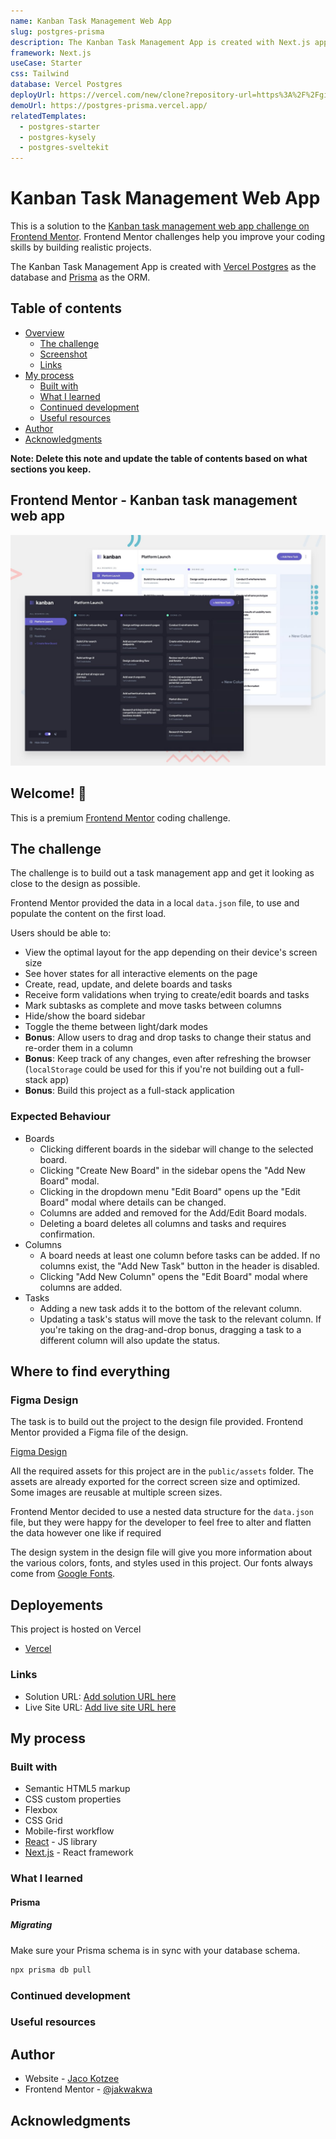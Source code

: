 ```yaml
---
name: Kanban Task Management Web App
slug: postgres-prisma
description: The Kanban Task Management App is created with Next.js app that uses Vercel Postgres as the database and Prisma as the ORM.
framework: Next.js
useCase: Starter
css: Tailwind
database: Vercel Postgres
deployUrl: https://vercel.com/new/clone?repository-url=https%3A%2F%2Fgithub.com%2Fvercel%2Fexamples%2Ftree%2Fmain%2Fstorage%2Fpostgres-prisma&project-name=postgres-prisma&repository-name=postgres-prisma&demo-title=Vercel%20Postgres%20%2B%20Prisma%20Next.js%20Starter&demo-description=Simple%20Next.js%20template%20that%20uses%20Vercel%20Postgres%20as%20the%20database%20and%20Prisma%20as%20the%20ORM.&demo-url=https%3A%2F%2Fpostgres-prisma.vercel.app%2F&demo-image=https%3A%2F%2Fpostgres-prisma.vercel.app%2Fopengraph-image.png&stores=%5B%7B"type"%3A"postgres"%7D%5D
demoUrl: https://postgres-prisma.vercel.app/
relatedTemplates:
  - postgres-starter
  - postgres-kysely
  - postgres-sveltekit
---
```


# Kanban Task Management Web App

This is a solution to the [Kanban task management web app challenge on Frontend Mentor](https://www.frontendmentor.io/challenges/kanban-task-management-web-app-wgQLt-HlbB). Frontend Mentor challenges help you improve your coding skills by building realistic projects.

The Kanban Task Management App is created with [Vercel Postgres](https://vercel.com/postgres) as the database and [Prisma](https://prisma.io/) as the ORM.

## Table of contents

- [Overview](#overview)
  - [The challenge](#the-challenge)
  - [Screenshot](#screenshot)
  - [Links](#links)
- [My process](#my-process)
  - [Built with](#built-with)
  - [What I learned](#what-i-learned)
  - [Continued development](#continued-development)
  - [Useful resources](#useful-resources)
- [Author](#author)
- [Acknowledgments](#acknowledgments)

**Note: Delete this note and update the table of contents based on what sections you keep.**



## Frontend Mentor - Kanban task management web app

![Design preview for the Kanban task management web app coding challenge](public/preview.jpg)

## Welcome! 👋

This is a premium [Frontend Mentor](https://www.frontendmentor.io) coding challenge.

## The challenge

The challenge is to build out a task management app and get it looking as close to the design as possible.

Frontend Mentor provided the data in a local `data.json` file, to use and populate the content on the first load.

Users should be able to:

- View the optimal layout for the app depending on their device's screen size
- See hover states for all interactive elements on the page
- Create, read, update, and delete boards and tasks
- Receive form validations when trying to create/edit boards and tasks
- Mark subtasks as complete and move tasks between columns
- Hide/show the board sidebar
- Toggle the theme between light/dark modes
- **Bonus**: Allow users to drag and drop tasks to change their status and re-order them in a column
- **Bonus**: Keep track of any changes, even after refreshing the browser (`localStorage` could be used for this if you're not building out a full-stack app)
- **Bonus**: Build this project as a full-stack application

### Expected Behaviour

- Boards
  - Clicking different boards in the sidebar will change to the selected board.
  - Clicking "Create New Board" in the sidebar opens the "Add New Board" modal.
  - Clicking in the dropdown menu "Edit Board" opens up the "Edit Board" modal where details can be changed.
  - Columns are added and removed for the Add/Edit Board modals.
  - Deleting a board deletes all columns and tasks and requires confirmation.
- Columns
  - A board needs at least one column before tasks can be added. If no columns exist, the "Add New Task" button in the header is disabled.
  - Clicking "Add New Column" opens the "Edit Board" modal where columns are added.
- Tasks
  - Adding a new task adds it to the bottom of the relevant column.
  - Updating a task's status will move the task to the relevant column. If you're taking on the drag-and-drop bonus, dragging a task to a different column will also update the status.

## Where to find everything

### Figma Design

The task is to build out the project to the design file provided. Frontend Mentor provided a Figma file of the design.

[Figma Design](https://www.figma.com/file/nLdPvoeQMERAwXgjj5bqYw/kanban-task-management-web-app?type=design&mode=design&t=z0QWmgBFsCBCSnIO-0)

All the required assets for this project are in the `public/assets` folder. The assets are already exported for the correct screen size and optimized. Some images are reusable at multiple screen sizes.

Frontend Mentor decided to use a nested data structure for the `data.json` file, but they were happy for the developer to feel free to alter and flatten the data however one like if required

The design system in the design file will give you more information about the various colors, fonts, and styles used in this project. Our fonts always come from [Google Fonts](https://fonts.google.com/).

## Deployements

This project is hosted on Vercel

- [Vercel](https://vercel.com/)

### Links

- Solution URL: [Add solution URL here](https://your-solution-url.com)
- Live Site URL: [Add live site URL here](https://your-live-site-url.com)

## My process

### Built with

- Semantic HTML5 markup
- CSS custom properties
- Flexbox
- CSS Grid
- Mobile-first workflow
- [React](https://reactjs.org/) - JS library
- [Next.js](https://nextjs.org/) - React framework

### What I learned

#### Prisma

##### Migrating

Make sure your Prisma schema is in sync with your database schema.

```zsh
npx prisma db pull
```

### Continued development

### Useful resources

## Author

- Website - [Jaco Kotzee](https://www.jacofrontend.dev)
- Frontend Mentor - [@jakwakwa](https://www.frontendmentor.io/profile/jakwakwa)

## Acknowledgments
